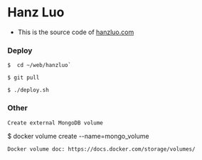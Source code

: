 # Hanz Luo

* This is the source code of [hanzluo.com](https://hanzluo.com)

### Deploy

```
$  cd ~/web/hanzluo`
```
```
$ git pull
```
```
$ ./deploy.sh
```

### Other

```
Create external MongoDB volume
```
$ docker volume create --name=mongo_volume
```
Docker volume doc: https://docs.docker.com/storage/volumes/
